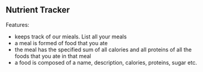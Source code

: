 Nutrient Tracker
-----------------------------------
Features:
- keeps track of  our mieals. List all your meals
- a meal is formed of food that you ate
- the meal has the specified sum of all calories and all proteins of all the foods that you ate in that meal
- a food is composed of a name, description, calories, proteins, sugar etc.
